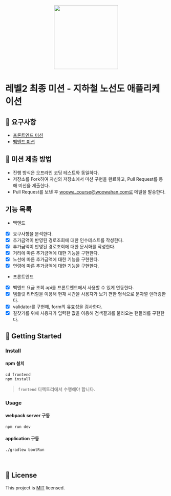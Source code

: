 <p align="center">
    <img width="200px;" src="https://raw.githubusercontent.com/woowacourse/atdd-subway-admin-frontend/master/images/main_logo.png"/>
</p>

# 레벨2 최종 미션 - 지하철 노선도 애플리케이션

## 🎯 요구사항
- [프론트엔드 미션](https://github.com/woowacourse/atdd-subway-2020/blob/master/frontend-mission.md)
- [백엔드 미션](https://github.com/woowacourse/atdd-subway-2020/blob/master/backend-mission.md)

## 🤔 미션 제출 방법
- 진행 방식은 오프라인 코딩 테스트와 동일하다.
- 저장소를 Fork하여 자신의 저장소에서 미션 구현을 완료하고, Pull Request를 통해 미션을 제출한다.
- Pull Request를 보낸 후 woowa_course@woowahan.com로 메일을 발송한다.

## 기능 목록
- 백엔드 
- [x] 요구사항을 분석한다.
- [x] 추가금액이 반영된 경로조회에 대한 인수테스트를 작성한다. 
- [x] 추가금액이 반영된 경로조회에 대한 문서화를 작성한다. 
- [x] 거리에 따른 추가금액에 대한 기능을 구현한다. 
- [x] 노선에 따른 추가금액에 대한 기능을 구현한다. 
- [x] 연령에 따른 추가금액에 대한 기능을 구현한다. 

- 프론트엔드
- [x]  백엔드 요금 조회 api를 프론트엔드에서 사용할 수 있게 연동한다.
- [x]  템플릿 리터럴을 이용해 현재 시간을 사용자가 보기 편한 형식으로 문자열 렌더링한다.
- [x]  validator를 구현해, form의 유효성을 검사한다.
- [x]  길찾기를 위해 사용자가 입력한 값을 이용해 검색결과를 불러오는 핸들러를 구현한다.

## 🚀 Getting Started

### Install
#### npm 설치
```
cd frontend
npm install
```
> `frontend` 디렉토리에서 수행해야 합니다.

### Usage
#### webpack server 구동
```
npm run dev
```
#### application 구동
```
./gradlew bootRun
```
<br>

## 📝 License

This project is [MIT](https://github.com/woowacourse/atdd-subway-2020/blob/master/LICENSE.md) licensed.

